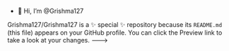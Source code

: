 - 👋 Hi, I’m @Grishma127


Grishma127/Grishma127 is a ✨ special ✨ repository because its `README.md` (this file) appears on your GitHub profile.
You can click the Preview link to take a look at your changes.
--->
